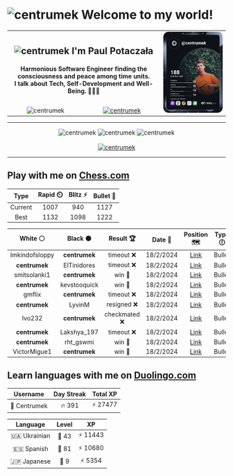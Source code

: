 <h1>
  <img
    src="https://emojis.slackmojis.com/emojis/images/1531849430/4246/blob-sunglasses.gif"
    width="30"
    alt="centrumek"
  />
  Welcome to my world!
</h1>

<table>
  <tbody>
    <tr>
      <td align="center" width="70%" colspan="2">
        <h2>
          <img
            src="https://raw.githubusercontent.com/MartinHeinz/MartinHeinz/master/wave.gif"
            width="30px"
            alt="centrumek"
          />
          I'm Paul Potaczała
        </h2>
        <h4>
          Harmonious Software Engineer finding the consciousness and peace among time units.
          <br/>
          I talk about Tech, Self-Development and Well-Being. 🌿🧘🚀
        </h4>
      </td>
      <td width="30%" rowspan="2">
        <a href="https://app.daily.dev/centrumek">
          <img
            src="./devcard.svg"
            alt="centrumek"
          />
        </a>
      </td>
    </tr>
    <tr align="center">
      <td>
        <img
          src="https://komarev.com/ghpvc/?username=centrumek&label=visitors&color=0e75b6&style=flat"
          alt="centrumek"
        >
      </td>
      <td>
        <a href="https://stackoverflow.com/users/14496012/centrumek">
          <img
            src="https://stackoverflow.com/users/flair/14496012.png?theme=dark"
            alt="centrumek"
          >
        </a>
      </td>
    </tr>
  </tbody>
</table>

---
<div align="center">
  <img 
    src="https://github-readme-stats.vercel.app/api?username=centrumek&show_icons=true&count_private=true&theme=dark&hide_border=true&hide=issues,contribs&bg_color=00000000"
    alt="centrumek"
  />
  <img
    src="https://github-readme-stats.vercel.app/api/top-langs/?username=centrumek&layout=compact&hide_border=true&theme=dark&bg_color=00000000&langs_count=6&exclude_repo=air-statistic-app"
    alt="centrumek"
  />
  <img 
    src="https://github-readme-streak-stats.herokuapp.com?user=centrumek&theme=dark&hide_border=true&background=FFFFFF00"
    alt="centrumek"
  />
  <br/>
  <br/>
  <a href="https://www.buymeacoffee.com/centrumek">
    <img
      src="https://cdn.buymeacoffee.com/buttons/v2/default-orange.png"
      height="50"
      width="210"
      alt="centrumek"
    />
  </a>
</div>

---

## Play with me on [Chess.com](https://www.chess.com/member/centrumek)

<div align="center">
<!--START_SECTION:chessStats-->
<!-- Automatically generated with https://github.com/Balastrong/chess-stats-action -->

| Type | Rapid ⏲️ | Blitz ⚡ | Bullet 🔫 |
|:---:|:---:|:---:|:---:|
| Current | 1007 | 940 | 1127 |
| Best | 1132 | 1098 | 1222 |

| White ⚪ | Black ⚫ | Result 🏆 | Date 📅 | Position 🗺️ | Type 🕕 |
|:---:|:---:|:---:|:---:|:---:|:---:|
| Imkindofsloppy | **centrumek** | timeout ❌ | 18/2/2024 | <a href="http://www.ee.unb.ca/cgi-bin/tervo/fen.pl?select=8/pp6/2n5/2P1k3/1P6/8/P2K4/4r3 b - -">Link</a> | Bullet |
| **centrumek** | ElTinidores | timeout ❌ | 18/2/2024 | <a href="http://www.ee.unb.ca/cgi-bin/tervo/fen.pl?select=8/8/pp6/2B1p3/KPq5/P1k5/8/8 w - -">Link</a> | Bullet |
| smitsolanki1 | **centrumek** | win 🥇 | 18/2/2024 | <a href="http://www.ee.unb.ca/cgi-bin/tervo/fen.pl?select=8/6bp/p7/6pk/8/4rP2/PP4KP/8 w - -">Link</a> | Bullet |
| **centrumek** | kevstooquick | win 🥇 | 18/2/2024 | <a href="http://www.ee.unb.ca/cgi-bin/tervo/fen.pl?select=8/5k2/7p/2P5/P7/1P4P1/5PK1/8 b - -">Link</a> | Bullet |
| gmflix | **centrumek** | timeout ❌ | 18/2/2024 | <a href="http://www.ee.unb.ca/cgi-bin/tervo/fen.pl?select=8/8/1bp1k3/6p1/6P1/1P5P/8/7K b - -">Link</a> | Bullet |
| **centrumek** | LyvinM | resigned ❌ | 18/2/2024 | <a href="http://www.ee.unb.ca/cgi-bin/tervo/fen.pl?select=3r4/8/2r5/p5k1/6p1/6K1/8/8 w - a6">Link</a> | Bullet |
| Ivo232 | **centrumek** | checkmated ❌ | 18/2/2024 | <a href="http://www.ee.unb.ca/cgi-bin/tervo/fen.pl?select=2r5/6Rp/5p1n/4p1kP/1P4P1/4qPK1/8/R7 b - -">Link</a> | Bullet |
| **centrumek** | Lakshya_197 | timeout ❌ | 18/2/2024 | <a href="http://www.ee.unb.ca/cgi-bin/tervo/fen.pl?select=5k2/2K1n1b1/8/5bp1/8/4r3/7p/8 w - -">Link</a> | Bullet |
| **centrumek** | rht_gswmi | win 🥇 | 18/2/2024 | <a href="http://www.ee.unb.ca/cgi-bin/tervo/fen.pl?select=8/7p/3P2k1/8/6p1/NKP5/PB5Q/8 b - -">Link</a> | Bullet |
| VictorMigue1 | **centrumek** | win 🥇 | 18/2/2024 | <a href="http://www.ee.unb.ca/cgi-bin/tervo/fen.pl?select=r1b5/p3k2p/n1p1p3/1p2N3/3P4/8/PPP2PPP/R4RK1 w - -">Link</a> | Bullet |

<!--END_SECTION:chessStats-->
</div>

## Learn languages with me on [Duolingo.com](https://www.duolingo.com/profile/Centrumek)

<div align="center">
<!--START_SECTION:duolingoStats-->
<!-- Automatically generated with https://github.com/centrumek/duolingo-readme-stats-->

| Username | Day Streak | Total XP |
|:---:|:---:|:---:|
| 👤 Centrumek | 🔥 391 | ⚡ 27477 |

| Language | Level | XP |
|:---:|:---:|:---:|
| 🇺🇦 Ukrainian | 👑 43 | ⚡ 11443 |
| 🇪🇸 Spanish | 👑 81 | ⚡ 10680 |
| 🇯🇵 Japanese | 👑 9 | ⚡ 5354 |

<!--END_SECTION:duolingoStats-->
</div>
<!--
**centrumek/centrumek** is a ✨ _special_ ✨ repository because its `README.md` (this file) appears on your GitHub profile.

Here are some ideas to get you started:

- 🔭 I’m currently working on ...
- 🌱 I’m currently learning ...
- 👯 I’m looking to collaborate on ...
- 🤔 I’m looking for help with ...
- 💬 Ask me about ...
- 📫 How to reach me: ...
- 😄 Pronouns: ...
- ⚡ Fun fact: ...
-->
